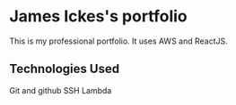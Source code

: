 # James Ickes's portfolio
This is my professional portfolio. It uses AWS and ReactJS.

## Technologies Used

Git and github
SSH
Lambda
